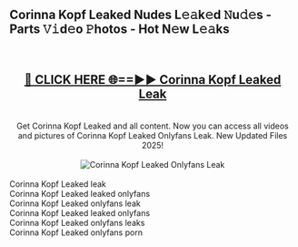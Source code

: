<h2>Corinna Kopf Leaked Nudes L𝚎𝚊k𝚎d 𝙽u𝚍𝚎s - Parts 𝚅𝚒d𝚎o 𝙿hotos - Hot N𝚎w L𝚎𝚊ks</h2>
<br>
<div align="center">
<h2><a href="https://213.232.235.80/live/video.php?q=corinna-kopf-leaked" rel="nofollow">🔴 CLICK HERE 🌐==►► Corinna Kopf Leaked Leak</a></h2>
<br>
Get Corinna Kopf Leaked and all content. Now you can access all videos and pictures of Corinna Kopf Leaked Onlyfans Leak. New Updated Files 2025!
<br>
<br>
<a href="https://213.232.235.80/live/video.php?q=corinna-kopf-leaked" rel="nofollow" data-target="animated-image.originalLink"><img src="https://i.imgur.com/1EjSzPs.png" alt="Corinna Kopf Leaked Onlyfans Leak" style="max-width: 100%; display: inline-block;" data-target="animated-image.originalImage"></a>
</div>
<br>
Corinna Kopf Leaked leak<br>
Corinna Kopf Leaked leaked onlyfans<br>
Corinna Kopf Leaked onlyfans leak<br>
Corinna Kopf Leaked leaked onlyfans<br>
Corinna Kopf Leaked onlyfans leaks<br>
Corinna Kopf Leaked onlyfans porn

